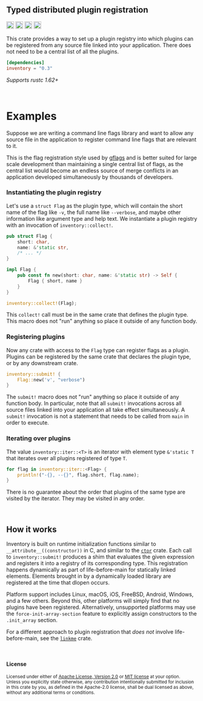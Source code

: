 ## Typed distributed plugin registration

[<img alt="github" src="https://img.shields.io/badge/github-dtolnay/inventory-8da0cb?style=for-the-badge&labelColor=555555&logo=github" height="20">](https://github.com/dtolnay/inventory)
[<img alt="crates.io" src="https://img.shields.io/crates/v/inventory.svg?style=for-the-badge&color=fc8d62&logo=rust" height="20">](https://crates.io/crates/inventory)
[<img alt="docs.rs" src="https://img.shields.io/badge/docs.rs-inventory-66c2a5?style=for-the-badge&labelColor=555555&logo=docs.rs" height="20">](https://docs.rs/inventory)
[<img alt="build status" src="https://img.shields.io/github/actions/workflow/status/dtolnay/inventory/ci.yml?branch=master&style=for-the-badge" height="20">](https://github.com/dtolnay/inventory/actions?query=branch%3Amaster)

This crate provides a way to set up a plugin registry into which plugins can be
registered from any source file linked into your application. There does not
need to be a central list of all the plugins.

```toml
[dependencies]
inventory = "0.3"
```

*Supports rustc 1.62+*

<br>

# Examples

Suppose we are writing a command line flags library and want to allow any source
file in the application to register command line flags that are relevant to it.

This is the flag registration style used by [gflags] and is better suited for
large scale development than maintaining a single central list of flags, as the
central list would become an endless source of merge conflicts in an application
developed simultaneously by thousands of developers.

[gflags]: https://gflags.github.io/gflags/

### Instantiating the plugin registry

Let's use a `struct Flag` as the plugin type, which will contain the short name
of the flag like `-v`, the full name like `--verbose`, and maybe other
information like argument type and help text. We instantiate a plugin registry
with an invocation of `inventory::collect!`.

```rust
pub struct Flag {
    short: char,
    name: &'static str,
    /* ... */
}

impl Flag {
    pub const fn new(short: char, name: &'static str) -> Self {
        Flag { short, name }
    }
}

inventory::collect!(Flag);
```

This `collect!` call must be in the same crate that defines the plugin type.
This macro does not "run" anything so place it outside of any function body.

### Registering plugins

Now any crate with access to the `Flag` type can register flags as a plugin.
Plugins can be registered by the same crate that declares the plugin type, or by
any downstream crate.

```rust
inventory::submit! {
    Flag::new('v', "verbose")
}
```

The `submit!` macro does not "run" anything so place it outside of any function
body. In particular, note that all `submit!` invocations across all source files
linked into your application all take effect simultaneously. A `submit!`
invocation is not a statement that needs to be called from `main` in order to
execute.

### Iterating over plugins

The value `inventory::iter::<T>` is an iterator with element type `&'static T`
that iterates over all plugins registered of type `T`.

```rust
for flag in inventory::iter::<Flag> {
    println!("-{}, --{}", flag.short, flag.name);
}
```

There is no guarantee about the order that plugins of the same type are visited
by the iterator. They may be visited in any order.

<br>

## How it works

Inventory is built on runtime initialization functions similar to
`__attribute__((constructor))` in C, and similar to the [`ctor`] crate. Each
call to `inventory::submit!` produces a shim that evaluates the given
expression and registers it into a registry of its corresponding type. This
registration happens dynamically as part of life-before-main for statically
linked elements. Elements brought in by a dynamically loaded library are
registered at the time that dlopen occurs.

[`ctor`]: https://github.com/mmastrac/rust-ctor

Platform support includes Linux, macOS, iOS, FreeBSD, Android, Windows, and a
few others. Beyond this, other platforms will simply find that no plugins have
been registered. Alternatively, unsupported platforms may use the
`force-init-array-section` feature to explicitly assign constructors to the
`.init_array` section.

For a different approach to plugin registration that *does not* involve
life-before-main, see the [`linkme`] crate.

[`linkme`]: https://github.com/dtolnay/linkme

<br>

#### License

<sup>
Licensed under either of <a href="LICENSE-APACHE">Apache License, Version
2.0</a> or <a href="LICENSE-MIT">MIT license</a> at your option.
</sup>

<br>

<sub>
Unless you explicitly state otherwise, any contribution intentionally submitted
for inclusion in this crate by you, as defined in the Apache-2.0 license, shall
be dual licensed as above, without any additional terms or conditions.
</sub>
